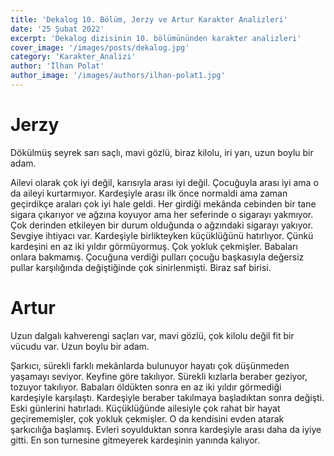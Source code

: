 ```yaml
---
title: 'Dekalog 10. Bölüm, Jerzy ve Artur Karakter Analizleri'
date: '25 Şubat 2022'
excerpt: 'Dekalog dizisinin 10. bölümününden karakter analizleri'
cover_image: '/images/posts/dekalog.jpg'
category: 'Karakter_Analizi'
author: 'İlhan Polat'
author_image: '/images/authors/ilhan-polat1.jpg'
---
```


<!-- https://jaspervdj.be/lorem-markdownum/ -->
<!-- show emmet config -->

# **Jerzy**  

Dökülmüş seyrek sarı saçlı, mavi gözlü, biraz kilolu, iri yarı, uzun boylu bir adam.  

Ailevi olarak çok iyi değil, karısıyla arası iyi değil. Çocuğuyla arası iyi ama o da aileyi kurtarmıyor. Kardeşiyle arası ilk önce normaldi ama zaman geçirdikçe araları çok iyi hale geldi. Her girdiği mekânda cebinden bir tane sigara çıkarıyor ve ağzına koyuyor ama her seferinde o sigarayı yakmıyor. Çok derinden etkileyen bir durum olduğunda o ağzındaki sigarayı yakıyor. Sevgiye ihtiyacı var. Kardeşiyle birlikteyken küçüklüğünü hatırlıyor. Çünkü kardeşini en az iki yıldır görmüyormuş. Çok yokluk çekmişler. Babaları onlara bakmamış. Çocuğuna verdiği pulları çocuğu başkasıyla değersiz pullar karşılığında değiştiğinde çok sinirlenmişti. Biraz saf birisi.  


# **Artur**  

Uzun dalgalı kahverengi saçları var, mavi gözlü, çok kilolu değil fit bir vücudu var. Uzun boylu bir adam.  

Şarkıcı, sürekli farklı mekânlarda bulunuyor hayatı çok düşünmeden yaşamayı seviyor. Keyfine göre takılıyor. Sürekli kızlarla beraber geziyor, tozuyor takılıyor. Babaları öldükten sonra en az iki yıldır görmediği kardeşiyle karşılaştı. Kardeşiyle beraber takılmaya başladıktan sonra değişti. Eski günlerini hatırladı. Küçüklüğünde ailesiyle çok rahat bir hayat geçirememişler, çok yokluk çekmişler. O da kendisini evden atarak şarkıcılığa başlamış. Evleri soyulduktan sonra kardeşiyle arası daha da iyiye gitti. En son turnesine gitmeyerek kardeşinin yanında kalıyor.